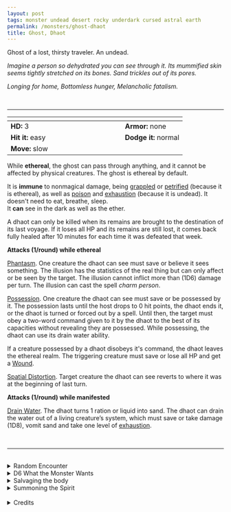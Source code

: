 ```yaml
---
layout: post
tags: monster undead desert rocky underdark cursed astral earth
permalink: /monsters/ghost-dhaot
title: Ghost, Dhaot
---
```


Ghost of a lost, thirsty traveler. An undead.

_Imagine a person so dehydrated you can see through it. Its mummified skin seems tightly stretched on its bones. Sand trickles out of its pores._

_Longing for home, Bottomless hunger, Melancholic fatalism._

<br>

---

|  <span style="display: inline-block; width:250px"></span>  |  |
| -------- | --------|
| **HD:** 3 | **Armor:** none  |
| **Hit it:** easy    | **Dodge it:** normal  |
| **Move:** slow    |   | 

While **ethereal**, the ghost can pass through anything, and it cannot be affected by physical creatures. The ghost is ethereal by default.

It is **immune** to nonmagical damage, being [grappled](/2020/11/10/extra-rules/#conditions) or [petrified](/2020/11/10/extra-rules/#conditions) (because it is ethereal), as well as [poison](/2020/11/10/extra-rules/#conditions) and [exhaustion](/2020/11/10/extra-rules/#conditions) (because it is undead). It doesn't need to eat, breathe, sleep.  
It **can** see in the dark as well as the ether.

A dhaot can only be killed when its remains are brought to the destination of its last voyage. If it loses all HP and its remains are still lost, it comes back fully healed after 10 minutes for each time it was defeated that week.



**Attacks (1/round) while ethereal**

<ins>Phantasm</ins>. One creature the dhaot can see must save or believe it sees something. The illusion has the statistics of the real thing but can only affect or be seen by the target. The illusion cannot inflict more than (1D6) damage per turn. The illusion can cast the spell _charm person_.

<ins>Possession</ins>. One creature the dhaot can see must save or be possessed by it. The possession lasts until the host drops to 0 hit points, the dhaot ends it, or the dhaot is turned or forced out by a spell. Until then, the target must obey a two-word command given to it by the dhaot to the best of its capacities without revealing they are possessed. While possessing, the dhaot can use its drain water ability.

If a creature possessed by a dhaot disobeys it's command, the dhaot leaves the ethereal realm. The triggering creature must save or lose all HP and get a [Wound](/2020/11/09/base-rules/).

<ins>Spatial Distortion</ins>. Target creature the dhaot can see reverts to where it was at the beginning of last turn.

**Attacks (1/round) while manifested**

<ins>Drain Water</ins>. The dhaot turns 1 ration or liquid into sand. The dhaot can drain the water out of a living creature’s system, which must save or take damage (1D8), vomit sand and take one level of [exhaustion](/2020/11/10/extra-rules/#conditions).

<br>

---

<br>

<details markdown="1">
<summary>Random Encounter</summary>

1. **Monster:** 1 dhaot
1. **Lair:**  A dried well. <br>    &nbsp; OR <br>    **Omen:** The wind stops, nature becomes silent.
1. **Spoor:** A mirage of water.
1. **Tracks:** A silhouette walking in the horizon.
1. **Trace:** An old, empty water-skin.
1. **Trace:** A saddled horse’s skeleton.
</details>

<details markdown="1">
<summary>D6 What the Monster Wants</summary>

1. To return to a loved one.
1. To deliver an important message.
1. To reach a sacred temple.
1. To reach an undiscovered archeological site.
1. To reach the sea.
1. To be buried with its mount.  

</details>

<details markdown="1">
<summary>Salvaging the body</summary>

<span class="alchemy">**Dhaot Sand**. Used to transfer water to the land of the dead.</span>

<span class="alchemy">**Ectoplasma**. Physical emotional matter that forms a ghost. Can be eaten to speak with the dead. Hard to harvest.</span>

</details>

<details markdown="1">
<summary>Summoning the Spirit</summary>

If you know the spell [Occult Consultation](https://saltygoo.github.io/2020/11/13/occult-consultation/), you can alter it in such a way for a minimum of 3 Spell Dice:

**Summon Dhaot** <br>
R: 60'  D: [dice] rounds <br>

You summon one dhaot, each round, it will attempt to drain water. If it can't, it will disappear.
</details>

<br>

<details markdown="1">
<summary>Credits</summary>
The dhaot is a creation of the Dark Sun setting. This version of the ot is greatly inspired by Dael Kingsmill [ghost design](https://www.youtube.com/watch?v=RlHom7zSWD0&ab_channel=MonarchsFactory) — SaltyGoo
</details>
